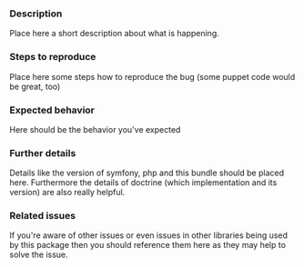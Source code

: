 ### Description

Place here a short description about what is happening.

### Steps to reproduce

Place here some steps how to reproduce the bug (some puppet code would be great, too)

### Expected behavior

Here should be the behavior you've expected

### Further details

Details like the version of symfony, php and this bundle should be placed here.
Furthermore the details of doctrine (which implementation and its version) are also really helpful.

### Related issues

If you're aware of other issues or even issues in other libraries being used by this package then you should reference them here as they may help to solve the issue.
